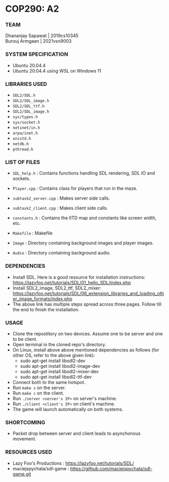 # COP290: A2

### TEAM
Dhananjay Sapawat | 2019cs10345 <br>
Burouj Armgaan | 2021vsn9003

### SYSTEM SPECIFICATION
- Ubuntu 20.04.4
- Ubuntu 20.04.4 using WSL on Windows 11

### LIBRARIES USED
- `SDL2/SDL.h`
- `SDL2/SDL_image.h`
- `SDL2/SDL_ttf.h`
- `SDL2/SDL_image.h`
- `sys/types.h`
- `sys/socket.h`
- `netinet/in.h`
- `arpa/inet.h`
- `unistd.h`
- `netdb.h`
- `pthread.h`

### LIST OF FILES
- `SDL_help.h` : Contains functions handling SDL rendering, SDL IO and sockets.

- `Player.cpp` : Contains class for players that run in the maze.

- `subtask2_server.cpp` : Makes server side calls.

- `subtask2_client.cpp` : Makes client side calls.

- `constants.h` : Contains the IITD map and constants like screen width, etc.

- `Makefile` : Makefile

- `Image` : Directory containing background images and player images.

- `Audio` : Directory containing background audio.

### DEPENDENCIES
- Install SDL. Here is a good resource for installation instructions: https://lazyfoo.net/tutorials/SDL/01_hello_SDL/index.php
- Install SDL2_image, SDL2_ttf, SDL2_mixer: https://lazyfoo.net/tutorials/SDL/06_extension_libraries_and_loading_other_image_formats/index.php
- The above link has multiple steps spread across three pages. Follow till the end to finish the installation.

### USAGE

- Clone the repostitory on two devices. Assume one to be server and one to be client.
- Open terminal in the cloned repo's directory.
- On Linux, install above above mentioned dependencies as follows (for other OS, refer to the above given link):
	- sudo apt-get install libsdl2-dev
	- sudo apt-get install libsdl2-image-dev
	- sudo apt-get install libsdl2-mixer-dev
	- sudo apt-get install libsdl2-ttf-dev
- Connect both to the same hotspot.
- Run `make s` on the server.
- Run `make c` on the client.
- Run `./server <server's IP>` on server's machine.
- Run `./client <client's IP>` on client's machine.
- The game will launch automatically on both systems.

### SHORTCOMING
- Packet drop between server and client leads to asynchonous movement.

### RESOURCES USED
- Lazy Foo's Productions : https://lazyfoo.net/tutorials/SDL/
- maciejspychala/sdl-game : https://github.com/maciejspychala/sdl-game.git
